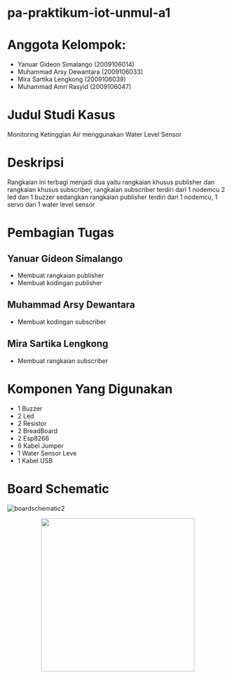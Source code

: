 # pa-praktikum-iot-unmul-a1

# Anggota Kelompok:
* Yanuar Gideon Simalango (2009106014)
* Muhammad Arsy Dewantara (2009106033)
* Mira Sartika Lengkong   (2009106039)
* Muhammad Amri Rasyid    (2009106047)

# Judul Studi Kasus
Monitoring Ketinggian Air menggunakan Water Level Sensor

# Deskripsi
Rangkaian ini terbagi menjadi dua yaitu rangkaian khusus publisher dan rangkaian khusus subscriber, rangkaian subscriber terdiri dari 1 nodemcu 2 led dan 1 buzzer sedangkan rangkaian publisher terdiri dari 1 nodemcu, 1 servo dan 1 water level sensor

# Pembagian Tugas
## Yanuar Gideon Simalango
   * Membuat rangkaian publisher
   * Membuat kodingan publisher
   
## Muhammad Arsy Dewantara
   * Membuat kodingan subscriber

   
## Mira Sartika Lengkong
   * Membuat rangkaian subscriber

# Komponen Yang Digunakan
  * 1 Buzzer 
  * 2 Led
  * 2 Resistor
  * 2 BreadBoard
  * 2 Esp8266
  * 6 Kabel Jumper
  * 1 Water Sensor Leve
  * 1 Kabel USB

# Board Schematic
![boardschematic2](https://user-images.githubusercontent.com/74332636/230623109-68e449d4-8d53-40d5-a198-81caea8862be.jpeg)
<p align="center">
  <img src="boardschematic2.jpeg" width="350">
</p>
  
